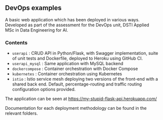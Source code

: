 ## DevOps examples
A basic web application which has been deployed in various ways. Developed as part of the assessment for the DevOps unit, DSTI Applied MSc in Data Engineering for AI.

### Contents
- `userapi` : CRUD API in Python/Flask, with Swagger implementation, suite of unit tests and Dockerfile, deployed to Heroku using GitHub CI.
- `userapi_mysql` : Same application with MySQL backend
- `dockercompose` : Container orchestration with Docker Compose
- `kubernetes` : Container orchestration using Kubernetes
- `istio` : Istio service mesh deploying two versions of the front-end with a shared back end. Default, percentage-routing and traffic routing configuration options provided.

The application can be seen at https://my-stupid-flask-api.herokuapp.com/  

Documentation for each deployment methodology can be found in the relevant folders.
